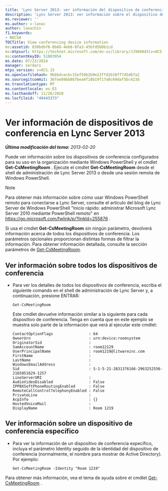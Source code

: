 ```yaml
---
title: 'Lync Server 2013: ver información del dispositivo de conferencias'
description: 'Lync Server 2013: ver información sobre el dispositivo de conferencias.'
ms.reviewer: ''
ms.author: v-lanac
author: lanachin
f1.keywords:
- NOCSH
TOCTitle: View conferencing device information
ms:assetid: 838bdbf8-8b68-4eb6-8fa3-45bfd5b0b1cd
ms:mtpsurl: https://technet.microsoft.com/en-us/library/JJ994043(v=OCS.15)
ms:contentKeyID: 51803954
ms.date: 07/23/2014
manager: serdars
mtps_version: v=OCS.15
ms.openlocfilehash: 9bbbdcecbc15ef59b2b9e22ffd2b28ff745d67a2
ms.sourcegitcommit: 36fee89bb887bea4f18b19f17a8c69daf5bc423d
ms.translationtype: MT
ms.contentlocale: es-ES
ms.lasthandoff: 11/26/2020
ms.locfileid: "49443373"
---
```

# <a name="view-conferencing-device-information-in-lync-server-2013"></a>Ver información de dispositivos de conferencia en Lync Server 2013

<div data-xmlns="http://www.w3.org/1999/xhtml">

<div class="topic" data-xmlns="http://www.w3.org/1999/xhtml" data-msxsl="urn:schemas-microsoft-com:xslt" data-cs="https://msdn.microsoft.com/">

<div data-asp="https://msdn2.microsoft.com/asp">



</div>

<div id="mainSection">

<div id="mainBody">

<span> </span>

_**Última modificación del tema:** 2013-02-20_

Puede ver información sobre los dispositivos de conferencia configurados para su uso en la organización mediante Windows PowerShell y el cmdlet **Get-CsMeetingRoom** . Ejecute el cmdlet **Get-CsMeetingRoom** desde el shell de administración de Lync Server 2013 o desde una sesión remota de Windows PowerShell.

<div>


> [!NOTE]  
> Para obtener más información sobre cómo usar Windows PowerShell remoto para conectarse a Lync Server, consulte el artículo del blog de Lync Server de Windows PowerShell "Inicio rápido: administrar Microsoft Lync Server 2010 mediante PowerShell remoto" en <A href="https://go.microsoft.com/fwlink/p/?linkid=255876">https://go.microsoft.com/fwlink/p/?linkId=255876</A> .



</div>

Si usa el cmdlet **Get-CsMeetingRoom** sin ningún parámetro, devolverá información acerca de todos los dispositivos de conferencia. Los parámetros opcionales proporcionan distintas formas de filtrar la información. Para obtener información detallada, consulte la sección parámetros de [Get-CsMeetingRoom](https://docs.microsoft.com/powershell/module/skype/Get-CsMeetingRoom).

<div>


<div>

## <a name="viewing-information-about-all-your-conferencing-devices"></a>Ver información sobre todos los dispositivos de conferencia

  - Para ver los detalles de todos los dispositivos de conferencia, escriba el siguiente comando en el shell de administración de Lync Server y, a continuación, presione ENTRAR:
    
        Get-CsMeetingRoom
    
    Este cmdlet devuelve información similar a la siguiente para cada dispositivo de conferencia. Tenga en cuenta que en este ejemplo se muestra solo parte de la información que verá al ejecutar este cmdlet:
    
        ContactOptionFlags                : 64
        OwnerUrn                          : urn:device:roomsystem
        OriginatorSid                     :
        SamAccountName                    : room12129
        UserPrincipalName                 : room1219@litwareinc.com
        FirstName                         : 
        LastName                          :
        WindowsEmailAddress               :
        Sid                               : S-1-5-21-2831376166-2963252556-2165051629-1257
        LineServerURI                     :
        AudioVideoDisabled                : False
        IPPBXSoftPhoneRoutingEnabled      : False
        RemoteCallControlTelephonyEnabled : False
        PrivateLine                       :
        AcpInfo                           : {}
        HostedVoiceMail                   :
        DisplayName                       : Room 1219

</div>

<div>

## <a name="viewing-information-about-a-specific-conferencing-device"></a>Ver información sobre un dispositivo de conferencia específico

  - Para ver la información de un dispositivo de conferencia específico, incluya el parámetro Identity seguido de la identidad del dispositivo de conferencia (normalmente, el nombre para mostrar de Active Directory). Por ejemplo:
    
        Get-CsMeetingRoom -Identity "Room 1219"

</div>

Para obtener más información, vea el tema de ayuda sobre el cmdlet [Get-CsMeetingRoom](https://docs.microsoft.com/powershell/module/skype/Get-CsMeetingRoom) .

</div>

</div>

<span> </span>

</div>

</div>

</div>

